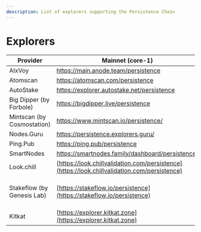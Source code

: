 ```yaml
---
description: List of explorers supporting the Persistence Chain
---
```


# Explorers

| Provider                   | Mainnet (core-1)                                                                             | Testnet (test-core-2)                                                                | Testnet (test-core-1)                                                                |
| -------------------------- | -------------------------------------------------------------------------------------------- | ------------------------------------------------------------------------------------ | ------------------------------------------------------------------------------------ |
| AlxVoy                     | https://main.anode.team/persistence                                                          |                                                                                      |                                                                                      |
| Atomscan                   | https://atomscan.com/persistence                                                             |                                                                                      |                                                                                      |
| AutoStake                  | https://explorer.autostake.net/persistence                                                   |                                                                                      |                                                                                      |
| Big Dipper (by Forbole)    | https://bigdipper.live/persistence                                                           |                                                                                      |                                                                                      |
| Mintscan (by Cosmostation) | https://www.mintscan.io/persistence/                                                         |                                                                                      | https://testnet.mintscan.io/persistence-testnet                                      |
| Nodes.Guru                 | https://persistence.explorers.guru/                                                          |                                                                                      |                                                                                      |
| Ping.Pub                   | https://ping.pub/persistence                                                                 |                                                                                      | https://testnet.ping.pub/test-core-1                                                 |
| SmartNodes                 | https://smartnodes.family/dashboard/persistence/                                             |                                                                                      |                                                                                      |
| Look.chill                 | [https://look.chillvalidation.com/persistence](https://look.chillvalidation.com/persistence) |                                                                                      |                                                                                      |
| Stakeflow (by Genesis Lab) | [https://stakeflow.io/persistence](https://stakeflow.io/persistence)                         | [https://stakeflow.io/persistence-testnet](https://stakeflow.io/persistence-testnet) | [https://stakeflow.io/persistence-testnet](https://stakeflow.io/persistence-testnet) |
| Kitkat                     | [https://explorer.kitkat.zone](https://explorer.kitkat.zone)                                 |                                                                                      | [https://testnetexplorer.kitkat.zone](https://testnetexplorer.kitkat.zone)           |

##
